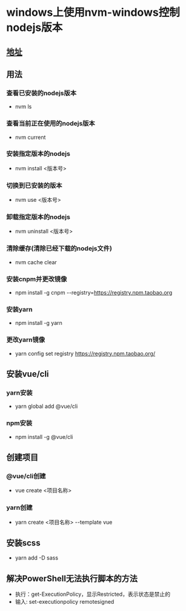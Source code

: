 # windows上使用nvm-windows控制nodejs版本
## [地址](https://github.com/coreybutler/nvm-windows)
## 用法
### 查看已安装的nodejs版本
- nvm ls
### 查看当前正在使用的nodejs版本
- nvm current
### 安装指定版本的nodejs
- nvm install <版本号>
### 切换到已安装的版本
- nvm use <版本号>
### 卸载指定版本的nodejs
- nvm uninstall <版本号>
### 清除缓存(清除已经下载的nodejs文件)
- nvm cache clear
### 安装cnpm并更改镜像
- npm install -g cnpm --registry=https://registry.npm.taobao.org
### 安装yarn
- npm install -g yarn
### 更改yarn镜像
- yarn config set registry https://registry.npm.taobao.org/
## 安装vue/cli
### yarn安装
- yarn global add @vue/cli
### npm安装
- npm install -g @vue/cli
## 创建项目
### @vue/cli创建
- vue create <项目名称>
### yarn创建
- yarn create <项目名称> --template vue
## 安装scss
- yarn add -D sass
## 解决PowerShell无法执行脚本的方法
- 执行：get-ExecutionPolicy，显示Restricted，表示状态是禁止的
- 输入: set-executionpolicy remotesigned